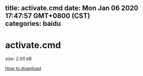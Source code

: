 
title: activate.cmd
date: Mon Jan 06 2020 17:47:57 GMT+0800 (CST)    
categories: baidu
---

# activate.cmd
size: 2.00 kB
 
 

[How to download](https://bpcam.bemobtrk.com/go/2ceec3aa-1ca2-46d6-b9ff-aaa5c184517c?jno=4573)